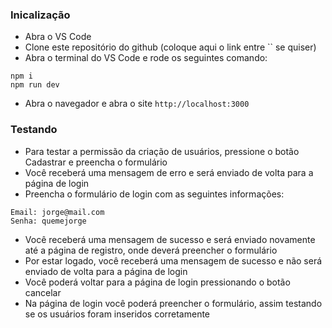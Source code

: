 ### Inicalização

- Abra o VS Code
- Clone este repositório do github (coloque aqui o link entre `` se quiser)
- Abra o terminal do VS Code e rode os seguintes comando:

```
npm i
npm run dev
```

- Abra o navegador e abra o site `http://localhost:3000`

### Testando

- Para testar a permissão da criação de usuários, pressione o botão Cadastrar e preencha o formulário
- Você receberá uma mensagem de erro e será enviado de volta para a página de login
- Preencha o formulário de login com as seguintes informações:

```
Email: jorge@mail.com
Senha: quemejorge
```

- Você receberá uma mensagem de sucesso e será enviado novamente até a página de registro, onde deverá preencher o formulário
- Por estar logado, você receberá uma mensagem de sucesso e não será enviado de volta para a página de login
- Você poderá voltar para a página de login pressionando o botão cancelar
- Na página de login você poderá preencher o formulário, assim testando se os usuários foram inseridos corretamente 
